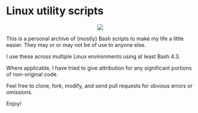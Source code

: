 Linux utility scripts
=====================

<p align="center"><img src="https://cdn.rawgit.com/saildata/saildata-linux-scripts/master/images/contents.svg"/></p>  
  
This is a personal archive of (mostly) Bash scripts to make my life a little easier. They may or or may not be of use to anyone else.  

I use these across multiple Linux environments using at least Bash 4.3.  
  
Where applicable, I have tried to give attribution for any significant portions of non-original code.  
  
Feel free to clone, fork, modify, and send pull requests for obvious errors or omissions.

Enjoy!  

